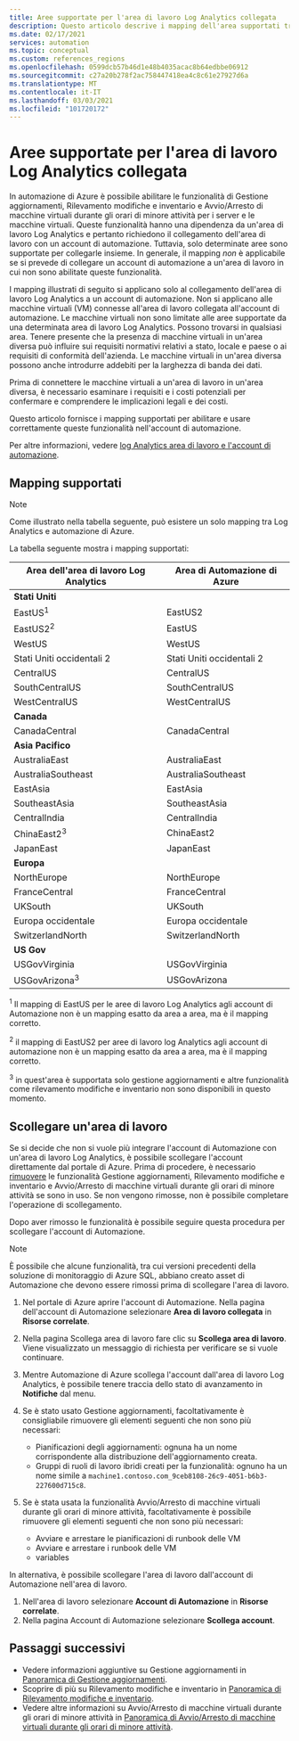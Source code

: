 ```yaml
---
title: Aree supportate per l'area di lavoro Log Analytics collegata
description: Questo articolo descrive i mapping dell'area supportati tra un account di automazione e un'area di lavoro di Log Analytics in relazione a determinate funzionalità di automazione di Azure.
ms.date: 02/17/2021
services: automation
ms.topic: conceptual
ms.custom: references_regions
ms.openlocfilehash: 0599dcb57b46d1e48b4035acac8b64edbbe06912
ms.sourcegitcommit: c27a20b278f2ac758447418ea4c8c61e27927d6a
ms.translationtype: MT
ms.contentlocale: it-IT
ms.lasthandoff: 03/03/2021
ms.locfileid: "101720172"
---
```

# <a name="supported-regions-for-linked-log-analytics-workspace"></a>Aree supportate per l'area di lavoro Log Analytics collegata

In automazione di Azure è possibile abilitare le funzionalità di Gestione aggiornamenti, Rilevamento modifiche e inventario e Avvio/Arresto di macchine virtuali durante gli orari di minore attività per i server e le macchine virtuali. Queste funzionalità hanno una dipendenza da un'area di lavoro Log Analytics e pertanto richiedono il collegamento dell'area di lavoro con un account di automazione. Tuttavia, solo determinate aree sono supportate per collegarle insieme. In generale, il mapping *non* è applicabile se si prevede di collegare un account di automazione a un'area di lavoro in cui non sono abilitate queste funzionalità.

I mapping illustrati di seguito si applicano solo al collegamento dell'area di lavoro Log Analytics a un account di automazione. Non si applicano alle macchine virtuali (VM) connesse all'area di lavoro collegata all'account di automazione. Le macchine virtuali non sono limitate alle aree supportate da una determinata area di lavoro Log Analytics. Possono trovarsi in qualsiasi area. Tenere presente che la presenza di macchine virtuali in un'area diversa può influire sui requisiti normativi relativi a stato, locale e paese o ai requisiti di conformità dell'azienda. Le macchine virtuali in un'area diversa possono anche introdurre addebiti per la larghezza di banda dei dati.

Prima di connettere le macchine virtuali a un'area di lavoro in un'area diversa, è necessario esaminare i requisiti e i costi potenziali per confermare e comprendere le implicazioni legali e dei costi.

Questo articolo fornisce i mapping supportati per abilitare e usare correttamente queste funzionalità nell'account di automazione.

Per altre informazioni, vedere [log Analytics area di lavoro e l'account di automazione](../../azure-monitor/insights/solutions.md#log-analytics-workspace-and-automation-account).

## <a name="supported-mappings"></a>Mapping supportati

> [!NOTE]
> Come illustrato nella tabella seguente, può esistere un solo mapping tra Log Analytics e automazione di Azure.

La tabella seguente mostra i mapping supportati:

|**Area dell'area di lavoro Log Analytics**|**Area di Automazione di Azure**|
|---|---|
|**Stati Uniti**||
|EastUS<sup>1</sup>|EastUS2|
|EastUS2<sup>2</sup>|EastUS|
|WestUS|WestUS|
|Stati Uniti occidentali 2|Stati Uniti occidentali 2|
|CentralUS|CentralUS|
|SouthCentralUS|SouthCentralUS|
|WestCentralUS|WestCentralUS|
|**Canada**||
|CanadaCentral|CanadaCentral|
|**Asia Pacifico**||
|AustraliaEast|AustraliaEast|
|AustraliaSoutheast|AustraliaSoutheast|
|EastAsia|EastAsia|
|SoutheastAsia|SoutheastAsia|
|CentralIndia|CentralIndia|
|ChinaEast2<sup>3</sup>|ChinaEast2|
|JapanEast|JapanEast|
|**Europa**||
|NorthEurope|NorthEurope|
|FranceCentral|FranceCentral|
|UKSouth|UKSouth|
|Europa occidentale|Europa occidentale|
|SwitzerlandNorth|SwitzerlandNorth|
|**US Gov**||
|USGovVirginia|USGovVirginia|
|USGovArizona<sup>3</sup>|USGovArizona|



<sup>1</sup> Il mapping di EastUS per le aree di lavoro Log Analytics agli account di Automazione non è un mapping esatto da area a area, ma è il mapping corretto.

<sup>2</sup> il mapping di EastUS2 per aree di lavoro log Analytics agli account di automazione non è un mapping esatto da area a area, ma è il mapping corretto.

<sup>3</sup> in quest'area è supportata solo gestione aggiornamenti e altre funzionalità come rilevamento modifiche e inventario non sono disponibili in questo momento.

## <a name="unlink-a-workspace"></a>Scollegare un'area di lavoro

Se si decide che non si vuole più integrare l'account di Automazione con un'area di lavoro Log Analytics, è possibile scollegare l'account direttamente dal portale di Azure. Prima di procedere, è necessario [rimuovere](move-account.md#remove-features) le funzionalità Gestione aggiornamenti, Rilevamento modifiche e inventario e Avvio/Arresto di macchine virtuali durante gli orari di minore attività se sono in uso. Se non vengono rimosse, non è possibile completare l'operazione di scollegamento.

Dopo aver rimosso le funzionalità è possibile seguire questa procedura per scollegare l'account di Automazione.

> [!NOTE]
> È possibile che alcune funzionalità, tra cui versioni precedenti della soluzione di monitoraggio di Azure SQL, abbiano creato asset di Automazione che devono essere rimossi prima di scollegare l'area di lavoro.

1. Nel portale di Azure aprire l'account di Automazione. Nella pagina dell'account di Automazione selezionare **Area di lavoro collegata** in **Risorse correlate**.

2. Nella pagina Scollega area di lavoro fare clic su **Scollega area di lavoro**. Viene visualizzato un messaggio di richiesta per verificare se si vuole continuare.

3. Mentre Automazione di Azure scollega l'account dall'area di lavoro Log Analytics, è possibile tenere traccia dello stato di avanzamento in **Notifiche** dal menu.

4. Se è stato usato Gestione aggiornamenti, facoltativamente è consigliabile rimuovere gli elementi seguenti che non sono più necessari:

    * Pianificazioni degli aggiornamenti: ognuna ha un nome corrispondente alla distribuzione dell'aggiornamento creata.
    * Gruppi di ruoli di lavoro ibridi creati per la funzionalità: ognuno ha un nome simile a `machine1.contoso.com_9ceb8108-26c9-4051-b6b3-227600d715c8`.

5. Se è stata usata la funzionalità Avvio/Arresto di macchine virtuali durante gli orari di minore attività, facoltativamente è possibile rimuovere gli elementi seguenti che non sono più necessari:

    * Avviare e arrestare le pianificazioni di runbook delle VM
    * Avviare e arrestare i runbook delle VM
    * variables

In alternativa, è possibile scollegare l'area di lavoro dall'account di Automazione nell'area di lavoro.

1. Nell'area di lavoro selezionare **Account di Automazione** in **Risorse correlate**.
2. Nella pagina Account di Automazione selezionare **Scollega account**.

## <a name="next-steps"></a>Passaggi successivi

* Vedere informazioni aggiuntive su Gestione aggiornamenti in [Panoramica di Gestione aggiornamenti](../update-management/overview.md).
* Scoprire di più su Rilevamento modifiche e inventario in [Panoramica di Rilevamento modifiche e inventario](../change-tracking/overview.md).
* Vedere altre informazioni su Avvio/Arresto di macchine virtuali durante gli orari di minore attività in [Panoramica di Avvio/Arresto di macchine virtuali durante gli orari di minore attività](../automation-solution-vm-management.md).